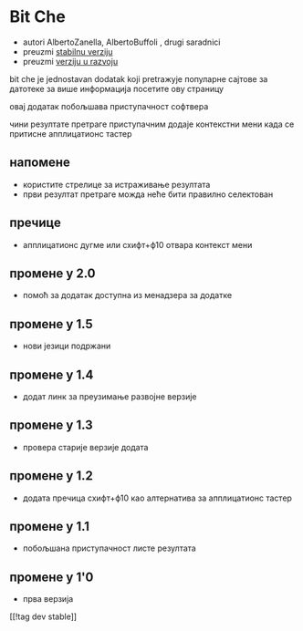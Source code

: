 # Bit Che #
*	 autori AlbertoZanella, AlbertoBuffoli , drugi saradnici
*	 preuzmi [stabilnu verziju][1]
*	 preuzmi [verziju u razvoju][3]

bit che je jednostavan dodatak koji pretraжује популарне сајтове за датотеке
за више информација посетите ову страницу

овај додатак побољшава приступачност софтвера

чини резултате претраге приступачним додаје контекстни мени када се притисне
апплицатионс тастер


## напомене ##
*	 користите стрелице за истраживање резултата
*	 први резултат претраге можда неће бити правилно селектован


## пречице ##
*	апплицатионс дугме или схифт+ф10 отвара контекст мени


## промене у 2.0 ##
* помоћ за додатак доступна из менадзера за додатке

## промене у 1.5 ##
* нови језици подржани

## промене у 1.4 ##
*	 додат линк за преузимање развојне верзије

## промене у 1.3 ##
*	 провера старије верзије додата

## промене у 1.2 ##
*	 додата пречица схифт+ф10 као алтернатива за апплицатионс тастер

## промене у 1.1 ##
*	 побољшана приступачност листе резултата

## промене у 1'0 ##
*	 прва верзија

[[!tag dev stable]]

[1]: http://addons.nvda-project.org/files/get.php?file=bc

[2]: http://www.convivea.com

[3]: http://addons.nvda-project.org/files/get.php?file=bc-dev
